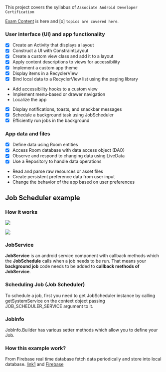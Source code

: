 This project covers the syllabus of `Associate Android Developer Certification`

[Exam Content](https://developers.google.com/training/certification/associate-android-developer/#exam-content) is here and [x] `topics are covered here`.


### User interface (UI) and app functionality
- [x] Create an Activity that displays a layout
- [x] Construct a UI with ConstraintLayout
- [x] Create a custom view class and add it to a layout
- [x] Apply content descriptions to views for accessibility
- [x] Implement a custom app theme
- [x] Display items in a RecyclerView
- [x] Bind local data to a RecyclerView list using the paging library
- Add accessibility hooks to a custom view
- Implement menu-based or drawer navigation
- Localize the app
- [x] Display notifications, toasts, and snackbar messages
- [x] Schedule a background task using JobScheduler
- [x] Efficiently run jobs in the background

### App data and files

- [x] Define data using Room entities
- [x] Access Room database with data access object (DAO)
- [x] Observe and respond to changing data using LiveData
- [x] Use a Repository to handle data operations
- Read and parse raw resources or asset files
- Create persistent preference data from user input
- Change the behavior of the app based on user preferences


## Job Scheduler example


### How it works
![](https://github.com/anjandebnath/ArchitectureComponent/blob/job_schedular/img/job1.jpg)



![](https://github.com/anjandebnath/ArchitectureComponent/blob/job_schedular/img/job2.png)

### JobService

**JobService** is an android service component with callback methods which the **JobSchedule** calls when a job needs to be run.
That means your **background job** code needs to be added to **callback methods of JobService**.

### Scheduling Job (Job Scheduler)
To schedule a job, first you need to get JobScheduler instance by calling getSystemService on the context object passing JOB_SCHEDULER_SERVICE argument to it.

### JobInfo
JobInfo.Builder has various setter methods which allow you to define your Job.


### How this example work?

From Firebase real time database fetch data periodically and store into local database.
[link1](http://www.zoftino.com/android-job-scheduler-example) and [Firebase](https://www.androidhive.info/2016/10/android-working-with-firebase-realtime-database/)